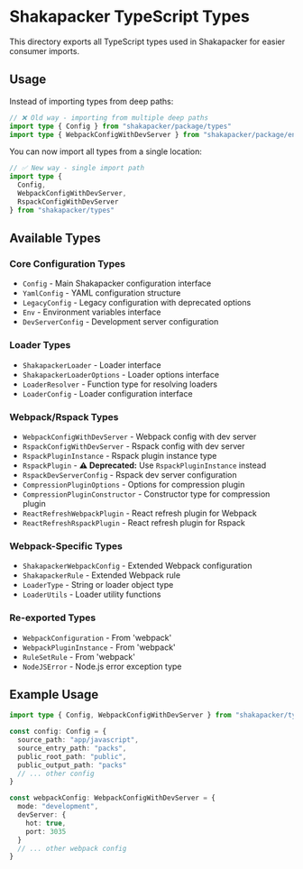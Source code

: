 # Shakapacker TypeScript Types

This directory exports all TypeScript types used in Shakapacker for easier consumer imports.

## Usage

Instead of importing types from deep paths:

```typescript
// ❌ Old way - importing from multiple deep paths
import type { Config } from "shakapacker/package/types"
import type { WebpackConfigWithDevServer } from "shakapacker/package/environments/types"
```

You can now import all types from a single location:

```typescript
// ✅ New way - single import path
import type {
  Config,
  WebpackConfigWithDevServer,
  RspackConfigWithDevServer
} from "shakapacker/types"
```

## Available Types

### Core Configuration Types

- `Config` - Main Shakapacker configuration interface
- `YamlConfig` - YAML configuration structure
- `LegacyConfig` - Legacy configuration with deprecated options
- `Env` - Environment variables interface
- `DevServerConfig` - Development server configuration

### Loader Types

- `ShakapackerLoader` - Loader interface
- `ShakapackerLoaderOptions` - Loader options interface
- `LoaderResolver` - Function type for resolving loaders
- `LoaderConfig` - Loader configuration interface

### Webpack/Rspack Types

- `WebpackConfigWithDevServer` - Webpack config with dev server
- `RspackConfigWithDevServer` - Rspack config with dev server
- `RspackPluginInstance` - Rspack plugin instance type
- `RspackPlugin` - **⚠️ Deprecated:** Use `RspackPluginInstance` instead
- `RspackDevServerConfig` - Rspack dev server configuration
- `CompressionPluginOptions` - Options for compression plugin
- `CompressionPluginConstructor` - Constructor type for compression plugin
- `ReactRefreshWebpackPlugin` - React refresh plugin for Webpack
- `ReactRefreshRspackPlugin` - React refresh plugin for Rspack

### Webpack-Specific Types

- `ShakapackerWebpackConfig` - Extended Webpack configuration
- `ShakapackerRule` - Extended Webpack rule
- `LoaderType` - String or loader object type
- `LoaderUtils` - Loader utility functions

### Re-exported Types

- `WebpackConfiguration` - From 'webpack'
- `WebpackPluginInstance` - From 'webpack'
- `RuleSetRule` - From 'webpack'
- `NodeJSError` - Node.js error exception type

## Example Usage

```typescript
import type { Config, WebpackConfigWithDevServer } from "shakapacker/types"

const config: Config = {
  source_path: "app/javascript",
  source_entry_path: "packs",
  public_root_path: "public",
  public_output_path: "packs"
  // ... other config
}

const webpackConfig: WebpackConfigWithDevServer = {
  mode: "development",
  devServer: {
    hot: true,
    port: 3035
  }
  // ... other webpack config
}
```
